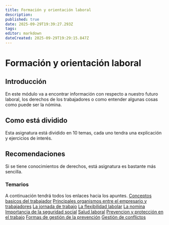 ```yaml
---
title: Formación y orientación laboral
description: 
published: true
date: 2025-09-29T19:39:27.293Z
tags: 
editor: markdown
dateCreated: 2025-09-29T19:29:15.847Z
---
```


# Formación y orientación laboral
## Introducción
En este módulo va a encontrar información con respecto a nuestro futuro laboral, los derechos de los trabajadores o como entender algunas cosas como puede ser la nómina.


## Como está dividido
Esta asignatura está dividido en 10 temas, cada uno tendra una explicación y ejercicios de interés.
## Recomendaciones
Si se tiene conocimientos de derechos, está asignatura es bastante más sencilla.
### Temarios
A continuación tendrá todos los enlaces hacia los apuntes.
[Conceptos basicos del trabajador](Conceptos_basicos)
[Principales organismos entre el empresario y trabajadores](Organismos)
[La jornada de trabajo](Jornada_trabajo)
[La flexibilidad labolar](flexibilidad_laboral)
[La nomina](la_nomina)
[Importancia de la seguridad social](seguridad_social)
[Salud laboral](condiciones_salud)
[Prevencion y protección en el trabajo](Prevencion_proteccion)
[Formas de gestión de la prevención](/apuntes/asir/asir1/Formacion_Profesional/gestion_prevencion)
[Gestión de conflictos](/apuntes/asir/asir1/Formacion_Profesional/gestion_conflictos)